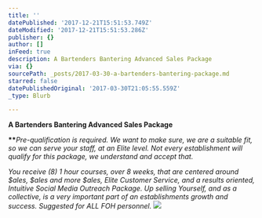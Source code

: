 ```yaml
---
title: ''
datePublished: '2017-12-21T15:51:53.749Z'
dateModified: '2017-12-21T15:51:53.286Z'
publisher: {}
author: []
inFeed: true
description: A Bartenders Bantering Advanced Sales Package
via: {}
sourcePath: _posts/2017-03-30-a-bartenders-bantering-package.md
starred: false
datePublishedOriginal: '2017-03-30T21:05:55.559Z'
_type: Blurb

---
```

**A Bartenders Bantering Advanced Sales Package**

**\*\***_Pre-qualification is required. We want to make sure, we are a suitable fit, so we can serve your staff, at an Elite level. Not every establishment will qualify for this package, we understand and accept that._

_You receive (8) 1 hour courses, over 8 weeks, that are centered around $ales, $ales and more $ales, Elite Customer Service, and a results oriented, Intuitive Social Media Outreach Package. Up selling Yourself, and as a collective, is a very important part of an establishments growth and success. Suggested for ALL FOH personnel._
![](https://the-grid-user-content.s3-us-west-2.amazonaws.com/715948ee-a972-4514-8efc-236a0bd6ca30.jpg)